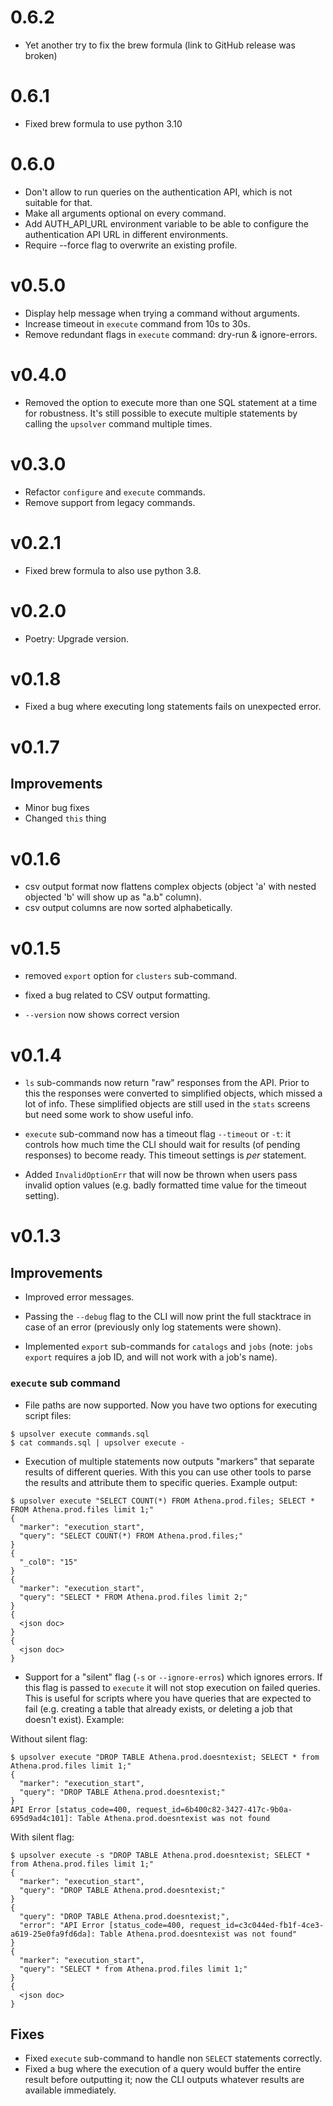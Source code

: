# 0.6.2
- Yet another try to fix the brew formula (link to GitHub release was broken)

# 0.6.1
- Fixed brew formula to use python 3.10

# 0.6.0
- Don't allow to run queries on the authentication API, which is not suitable for that.
- Make all arguments optional on every command.
- Add AUTH_API_URL environment variable to be able to configure the authentication API URL in different environments.
- Require --force flag to overwrite an existing profile.

# v0.5.0
- Display help message when trying a command without arguments.
- Increase timeout in `execute` command from 10s to 30s.
- Remove redundant flags in `execute` command: dry-run &  ignore-errors.

# v0.4.0
- Removed the option to execute more than one SQL statement at a time for robustness. It's still possible to execute multiple statements by calling the `upsolver` command multiple times.

# v0.3.0
- Refactor `configure` and `execute` commands.
- Remove support from legacy commands.

# v0.2.1
- Fixed brew formula to also use python 3.8.

# v0.2.0
- Poetry: Upgrade version.

# v0.1.8
- Fixed a bug where executing long statements fails on unexpected error.

# v0.1.7
## Improvements
- Minor bug fixes
- Changed `this` thing

# v0.1.6
- csv output format now flattens complex objects (object 'a' with nested objected 'b' will show up as "a.b" column).
- csv output columns are now sorted alphabetically.

# v0.1.5
- removed `export` option for `clusters` sub-command.

- fixed a bug related to CSV output formatting.

- `--version` now shows correct version

# v0.1.4
- `ls` sub-commands now return "raw" responses from the API. Prior to this the responses were converted to simplified objects, which missed a lot of info. These simplified objects are still used in the `stats` screens but need some work to show useful info.

- `execute` sub-command now has a timeout flag `--timeout` or `-t`: it controls how much time the CLI should wait for results (of pending responses) to become ready. This timeout settings is *per* statement.

- Added `InvalidOptionErr` that will now be thrown when users pass invalid option values (e.g. badly formatted time value for the timeout setting).


# v0.1.3
## Improvements
- Improved error messages.

- Passing the `--debug` flag to the CLI will now print the full stacktrace in case of an error (previously only log statements were shown).

- Implemented `export` sub-commands for `catalogs` and `jobs` (note: `jobs export` requires a job ID, and will not work with a job's name).

### `execute` sub command

- File paths are now supported. Now you have two options for executing script files:

```
$ upsolver execute commands.sql
$ cat commands.sql | upsolver execute -
```

- Execution of multiple statements now outputs "markers" that separate results of different queries. With this you can use other tools to parse the results and attribute them to specific queries. Example output:

```
$ upsolver execute "SELECT COUNT(*) FROM Athena.prod.files; SELECT * FROM Athena.prod.files limit 1;"
{
  "marker": "execution_start",
  "query": "SELECT COUNT(*) FROM Athena.prod.files;"
}
{
  "_col0": "15"
}
{
  "marker": "execution_start",
  "query": "SELECT * FROM Athena.prod.files limit 2;"
}
{
  <json doc>
}
{
  <json doc>
}
```

- Support for a "silent" flag (`-s` or `--ignore-erros`) which ignores errors. If this flag is passed to `execute` it will not stop execution on failed queries. This is useful for scripts where you have queries that are expected to fail (e.g. creating a table that already exists, or deleting a job that doesn't exist). Example:

Without silent flag:

```
$ upsolver execute "DROP TABLE Athena.prod.doesntexist; SELECT * from Athena.prod.files limit 1;"
{
  "marker": "execution_start",
  "query": "DROP TABLE Athena.prod.doesntexist;"
}
API Error [status_code=400, request_id=6b400c82-3427-417c-9b0a-695d9ad4c101]: Table Athena.prod.doesntexist was not found
```

With silent flag:
```
$ upsolver execute -s "DROP TABLE Athena.prod.doesntexist; SELECT * from Athena.prod.files limit 1;"
{
  "marker": "execution_start",
  "query": "DROP TABLE Athena.prod.doesntexist;"
}
{
  "query": "DROP TABLE Athena.prod.doesntexist;",
  "error": "API Error [status_code=400, request_id=c3c044ed-fb1f-4ce3-a619-25e0fa9fd6da]: Table Athena.prod.doesntexist was not found"
}
{
  "marker": "execution_start",
  "query": "SELECT * from Athena.prod.files limit 1;"
}
{
  <json doc>
}
```

## Fixes
- Fixed `execute` sub-command to handle non `SELECT` statements correctly.
- Fixed a bug where the execution of a query would buffer the entire result before outputting it; now the CLI outputs whatever results are available immediately.
